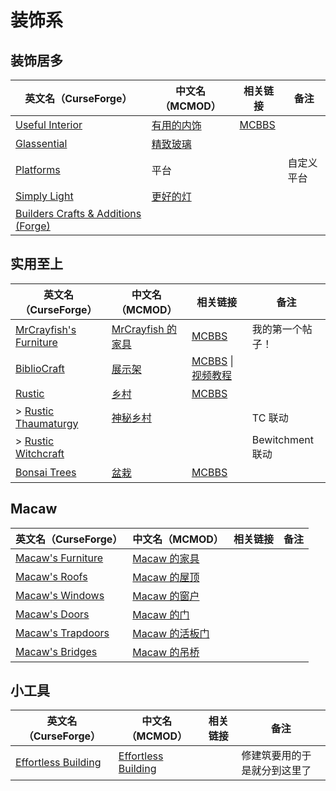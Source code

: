 # 装饰系

## 装饰居多

| 英文名（CurseForge）                                                                                 | 中文名（MCMOD）                                    | 相关链接                                              | 备注       |
| ---------------------------------------------------------------------------------------------------- | -------------------------------------------------- | ----------------------------------------------------- | ---------- |
| [Useful Interior](https://www.curseforge.com/minecraft/mc-mods/useful-interior)                      | [有用的内饰](https://www.mcmod.cn/class/1145.html) | [MCBBS](https://www.mcbbs.net/thread-793625-1-1.html) |            |
| [Glassential](https://www.curseforge.com/minecraft/mc-mods/glassential)                              | [精致玻璃](https://www.mcmod.cn/class/1769.html)   |                                                       |            |
| [Platforms](https://www.curseforge.com/minecraft/mc-mods/platforms)                                  | 平台                                               |                                                       | 自定义平台 |
| [Simply Light](https://www.curseforge.com/minecraft/mc-mods/simply-light)                            | [更好的灯](https://www.mcmod.cn/class/2318.html)   |                                                       |            |
| [Builders Crafts & Additions (Forge)](https://www.curseforge.com/minecraft/mc-mods/buildersaddition) |                                                    |                                                       |            |

## 实用至上

| 英文名（CurseForge）                                                                            | 中文名（MCMOD）                                          | 相关链接                                                                                                                  | 备注             |
| ----------------------------------------------------------------------------------------------- | -------------------------------------------------------- | ------------------------------------------------------------------------------------------------------------------------- | ---------------- |
| [MrCrayfish's Furniture](https://www.curseforge.com/minecraft/mc-mods/mrcrayfish-furniture-mod) | [MrCrayfish 的家具](https://www.mcmod.cn/class/263.html) | [MCBBS](https://www.mcbbs.net/thread-321693-1-1.html)                                                                     | 我的第一个帖子！ |
| [BiblioCraft](https://www.curseforge.com/minecraft/mc-mods/bibliocraft)                         | [展示架](https://www.mcmod.cn/class/113.html)            | [MCBBS](https://www.mcbbs.net/thread-644088-1-1.html) \| [视频教程](https://www.bilibili.com/medialist/detail/ml74811189) |                  |
| [Rustic](https://www.curseforge.com/minecraft/mc-mods/rustic)                                   | [乡村](https://www.mcmod.cn/class/1102.html)             | [MCBBS](https://www.mcbbs.net/thread-698606-1-1.html)                                                                     |                  |
| > [Rustic Thaumaturgy](https://www.curseforge.com/minecraft/mc-mods/rustic-thaumaturgy)         | [神秘乡村](https://www.mcmod.cn/class/2833.html)         |                                                                                                                           | TC 联动          |
| > [Rustic Witchcraft](https://www.curseforge.com/minecraft/mc-mods/rusticwitchcraft)            |                                                          |                                                                                                                           | Bewitchment 联动 |
| [Bonsai Trees](https://www.curseforge.com/minecraft/mc-mods/bonsai-trees)                       | [盆栽](https://www.mcmod.cn/class/1104.html)             | [MCBBS](https://www.mcbbs.net/thread-785239-1-1.html)                                                                     |                  |

## Macaw

| 英文名（CurseForge）                                                               | 中文名（MCMOD）                                        | 相关链接 | 备注 |
| ---------------------------------------------------------------------------------- | ------------------------------------------------------ | -------- | ---- |
| [Macaw's Furniture](https://www.curseforge.com/minecraft/mc-mods/macaws-furniture) | [Macaw 的家具](https://www.mcmod.cn/class/2573.html)   |          |      |
| [Macaw's Roofs](https://www.curseforge.com/minecraft/mc-mods/macaws-roofs)         | [Macaw 的屋顶](https://www.mcmod.cn/class/2043.html)   |          |      |
| [Macaw's Windows](https://www.curseforge.com/minecraft/mc-mods/macaws-windows)     | [Macaw 的窗户](https://www.mcmod.cn/class/2565.html)   |          |      |
| [Macaw's Doors](https://www.curseforge.com/minecraft/mc-mods/macaws-doors)         | [Macaw 的门](https://www.mcmod.cn/class/2574.html)     |          |      |
| [Macaw's Trapdoors](https://www.curseforge.com/minecraft/mc-mods/macaws-trapdoors) | [Macaw 的活板门](https://www.mcmod.cn/class/2918.html) |          |      |
| [Macaw's Bridges](https://www.curseforge.com/minecraft/mc-mods/macaws-bridges)     | [Macaw 的吊桥](https://www.mcmod.cn/class/2040.html)   |          |      |

## 小工具

| 英文名（CurseForge）                                                                    | 中文名（MCMOD）                                             | 相关链接 | 备注                         |
| --------------------------------------------------------------------------------------- | ----------------------------------------------------------- | -------- | ---------------------------- |
| [Effortless Building](https://www.curseforge.com/minecraft/mc-mods/effortless-building) | [Effortless Building](https://www.mcmod.cn/class/2177.html) |          | 修建筑要用的于是就分到这里了 |
